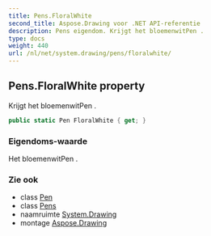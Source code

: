```yaml
---
title: Pens.FloralWhite
second_title: Aspose.Drawing voor .NET API-referentie
description: Pens eigendom. Krijgt het bloemenwitPen .
type: docs
weight: 440
url: /nl/net/system.drawing/pens/floralwhite/
---
```

## Pens.FloralWhite property

Krijgt het bloemenwitPen .

```csharp
public static Pen FloralWhite { get; }
```

### Eigendoms-waarde

Het bloemenwitPen .

### Zie ook

* class [Pen](../../pen/)
* class [Pens](../)
* naamruimte [System.Drawing](../../pens/)
* montage [Aspose.Drawing](../../../)


